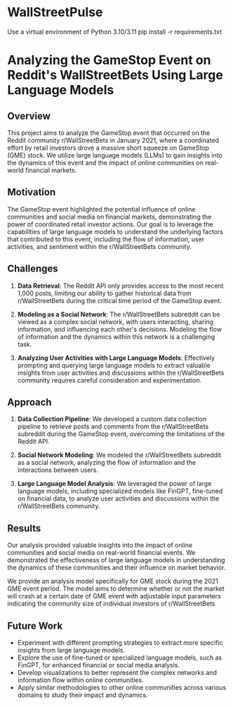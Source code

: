 # WallStreetPulse
Use a virtual environment of Python 3.10/3.11 
pip install -r requirements.txt

# Analyzing the GameStop Event on Reddit's WallStreetBets Using Large Language Models

## Overview

This project aims to analyze the GameStop event that occurred on the Reddit community r/WallStreetBets in January 2021, where a coordinated effort by retail investors drove a massive short squeeze on GameStop (GME) stock. We utilize large language models (LLMs) to gain insights into the dynamics of this event and the impact of online communities on real-world financial markets.

## Motivation

The GameStop event highlighted the potential influence of online communities and social media on financial markets, demonstrating the power of coordinated retail investor actions. Our goal is to leverage the capabilities of large language models to understand the underlying factors that contributed to this event, including the flow of information, user activities, and sentiment within the r/WallStreetBets community.

## Challenges

1. **Data Retrieval**: The Reddit API only provides access to the most recent 1,000 posts, limiting our ability to gather historical data from r/WallStreetBets during the critical time period of the GameStop event.

2. **Modeling as a Social Network**: The r/WallStreetBets subreddit can be viewed as a complex social network, with users interacting, sharing information, and influencing each other's decisions. Modeling the flow of information and the dynamics within this network is a challenging task.

3. **Analyzing User Activities with Large Language Models**: Effectively prompting and querying large language models to extract valuable insights from user activities and discussions within the r/WallStreetBets community requires careful consideration and experimentation.

## Approach

1. **Data Collection Pipeline**: We developed a custom data collection pipeline to retrieve posts and comments from the r/WallStreetBets subreddit during the GameStop event, overcoming the limitations of the Reddit API.

2. **Social Network Modeling**: We modeled the r/WallStreetBets subreddit as a social network, analyzing the flow of information and the interactions between users.

3. **Large Language Model Analysis**: We leveraged the power of large language models, including specialized models like FinGPT, fine-tuned on financial data, to analyze user activities and discussions within the r/WallStreetBets community.

## Results

Our analysis provided valuable insights into the impact of online communities and social media on real-world financial events. We demonstrated the effectiveness of large language models in understanding the dynamics of these communities and their influence on market behavior.

We provide an analysis model specifically for GME stock during the 2021 GME event period. The model aims to determine whether or not the market will crash at a certain date of GME event with adjustable input parameters indicating the community size of individual investors of r/WallStreetBets

## Future Work

- Experiment with different prompting strategies to extract more specific insights from large language models.
- Explore the use of fine-tuned or specialized language models, such as FinGPT, for enhanced financial or social media analysis.
- Develop visualizations to better represent the complex networks and information flow within online communities.
- Apply similar methodologies to other online communities across various domains to study their impact and dynamics.

